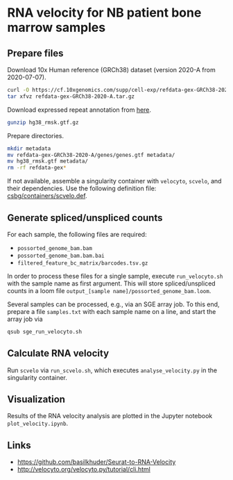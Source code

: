 # RNA velocity for NB patient bone marrow samples

## Prepare files

Download 10x Human reference (GRCh38) dataset (version 2020-A from 2020-07-07).

```bash
curl -O https://cf.10xgenomics.com/supp/cell-exp/refdata-gex-GRCh38-2020-A.tar.gz
tar xfvz refdata-gex-GRCh38-2020-A.tar.gz
```

Download expressed repeat annotation from [here](https://genome.ucsc.edu/cgi-bin/hgTables?hgsid=611454127_NtvlaW6xBSIRYJEBI0iRDEWisITa&clade=mammal&org=Human&db=0&hgta_group=allTracks&hgta_track=rmsk&hgta_table=rmsk&hgta_regionType=genome&position=&hgta_outputType=gff&hgta_outFileName=hg38_rmsk.gtf).

```bash
gunzip hg38_rmsk.gtf.gz
```

Prepare directories.

```bash
mkdir metadata
mv refdata-gex-GRCh38-2020-A/genes/genes.gtf metadata/
mv hg38_rmsk.gtf metadata/
rm -rf refdata-gex*
```

If not available, assemble a singularity container with `velocyto`, `scvelo`, and their dependencies. Use the following definition file: [csbg/containers/scvelo.def](https://github.com/csbg/containers/blob/main/scvelo.def).


## Generate spliced/unspliced counts

For each sample, the following files are required:
- `possorted_genome_bam.bam`
- `possorted_genome_bam.bam.bai`
- `filtered_feature_bc_matrix/barcodes.tsv.gz`

In order to process these files for a single sample, execute `run_velocyto.sh` with the sample name as first argument. This will store spliced/unspliced counts in a loom file `output_[sample name]/possorted_genome_bam.loom`.

Several samples can be processed, e.g., via an SGE array job. To this end, prepare a file `samples.txt` with each sample name on a line, and start the array job via

```bash
qsub sge_run_velocyto.sh
```


## Calculate RNA velocity

Run `scvelo` via `run_scvelo.sh`, which executes `analyse_velocity.py` in the singularity container.


## Visualization

Results of the RNA velocity analysis are plotted in the Jupyter notebook `plot_velocity.ipynb`.


## Links

- https://github.com/basilkhuder/Seurat-to-RNA-Velocity
- http://velocyto.org/velocyto.py/tutorial/cli.html
